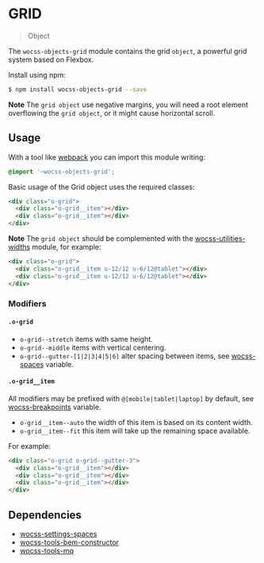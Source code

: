 # GRID

> Object

The `wocss-objects-grid` module contains the grid `object`, a powerful grid system based on Flexbox.

Install using npm:

```sh
$ npm install wocss-objects-grid --save
```

**Note** The `grid object` use negative margins, you will need a root element overflowing the `grid object`, or it might cause horizontal scroll.

## Usage

With a tool like [webpack](https://webpack.github.io/) you can import this module writing:

```scss
@import '~wocss-objects-grid';
```

Basic usage of the Grid object uses the required classes:

```html
<div class="o-grid">
  <div class="o-grid__item"></div>
  <div class="o-grid__item"></div>
</div>
```

**Note** The `grid object` should be complemented with the [wocss-utilities-widths](https://github.com/wocss/utilities.widths) module, for example:

```html
<div class="o-grid">
  <div class="o-grid__item u-12/12 u-6/12@tablet"></div>
  <div class="o-grid__item u-12/12 u-6/12@tablet"></div>
</div>
```

### Modifiers

#### `.o-grid`

* `o-grid--stretch` items with same height.
* `o-grid--middle` items with vertical centering.
* `o-grid--gutter-[1|2|3|4|5|6]` alter spacing between items, see [wocss-spaces](https://github.com/wocss/settings.spaces#spaces) variable.

#### `.o-grid__item`

All modifiers may be prefixed with `@[mobile|tablet|laptop]` by default, see [wocss-breakpoints](https://github.com/wocss/settings.breakpoints) variable.

* `o-grid__item--auto` the width of this item is based on its content width.
* `o-grid__item--fit` this item will take up the remaining space available.

For example:

```html
<div class="o-grid o-grid--gutter-3">
  <div class="o-grid__item"></div>
  <div class="o-grid__item"></div>
  <div class="o-grid__item"></div>
</div>
```

## Dependencies

* [wocss-settings-spaces](https://github.com/wocss/settings.spaces)
* [wocss-tools-bem-constructor](https://github.com/wocss/tools.bem-constructor)
* [wocss-tools-mq](https://github.com/wocss/tools.mq)
